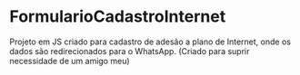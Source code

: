 # FormularioCadastroInternet
Projeto em JS criado para cadastro de adesão a plano de Internet, onde os dados são redirecionados para o WhatsApp. (Criado para suprir necessidade de um amigo meu)
